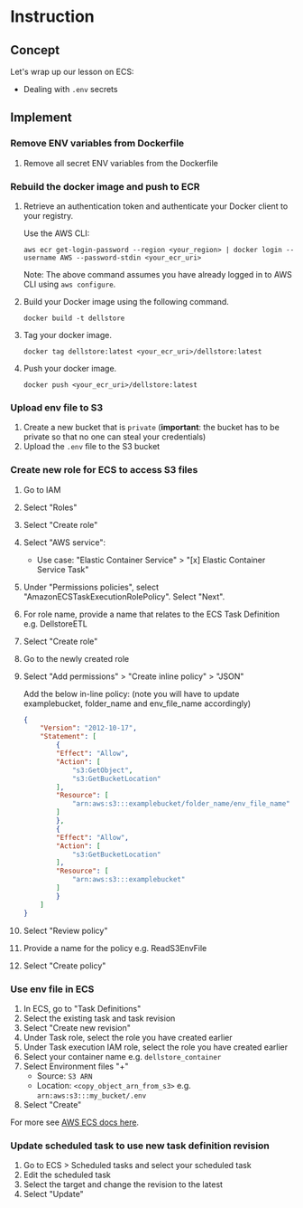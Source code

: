# Instruction 

## Concept 

Let's wrap up our lesson on ECS: 
- Dealing with `.env` secrets 

## Implement 

### Remove ENV variables from Dockerfile 

1. Remove all secret ENV variables from the Dockerfile 

### Rebuild the docker image and push to ECR 

1. Retrieve an authentication token and authenticate your Docker client to your registry.
    
    Use the AWS CLI:
    ```
    aws ecr get-login-password --region <your_region> | docker login --username AWS --password-stdin <your_ecr_uri> 
    ```

    Note: The above command assumes you have already logged in to AWS CLI using `aws configure`. 

2. Build your Docker image using the following command.

    ```
    docker build -t dellstore 
    ```

3. Tag your docker image. 
    
    ```
    docker tag dellstore:latest <your_ecr_uri>/dellstore:latest
    ```

4. Push your docker image. 

    ```
    docker push <your_ecr_uri>/dellstore:latest
    ```


### Upload env file to S3 

1. Create a new bucket that is `private` (**important**: the bucket has to be private so that no one can steal your credentials)
2. Upload the `.env` file to the S3 bucket 

### Create new role for ECS to access S3 files 

1. Go to IAM 
2. Select "Roles" 
3. Select "Create role" 
4. Select "AWS service": 
    - Use case: "Elastic Container Service" > "[x] Elastic Container Service Task"
5. Under "Permissions policies", select "AmazonECSTaskExecutionRolePolicy". Select "Next". 
6. For role name, provide a name that relates to the ECS Task Definition e.g. DellstoreETL
7. Select "Create role" 
8. Go to the newly created role 
9. Select "Add permissions" > "Create inline policy" > "JSON"

    Add the below in-line policy: (note you will have to update examplebucket, folder_name and env_file_name accordingly)

    ```json 
    {
        "Version": "2012-10-17",
        "Statement": [
            {
            "Effect": "Allow",
            "Action": [
                "s3:GetObject",
                "s3:GetBucketLocation"
            ],
            "Resource": [
                "arn:aws:s3:::examplebucket/folder_name/env_file_name"
            ]
            },
            {
            "Effect": "Allow",
            "Action": [
                "s3:GetBucketLocation"
            ],
            "Resource": [
                "arn:aws:s3:::examplebucket"
            ]
            }
        ]
    }
    ```
10. Select "Review policy" 
11. Provide a name for the policy e.g. ReadS3EnvFile
12. Select "Create policy" 

### Use env file in ECS 

1. In ECS, go to "Task Definitions" 
2. Select the existing task and task revision
3. Select "Create new revision"
4. Under Task role, select the role you have created earlier
5. Under Task execution IAM role, select the role you have created earlier
5. Select your container name e.g. `dellstore_container` 
6. Select Environment files "+" 
    - Source: `S3 ARN` 
    - Location: `<copy_object_arn_from_s3>` e.g. `arn:aws:s3:::my_bucket/.env` 
7. Select "Create" 

For more see [AWS ECS docs here](https://docs.aws.amazon.com/AmazonECS/latest/developerguide/taskdef-envfiles.html).

### Update scheduled task to use new task definition revision

1. Go to ECS > Scheduled tasks and select your scheduled task 
2. Edit the scheduled task 
3. Select the target and change the revision to the latest
4. Select "Update" 

